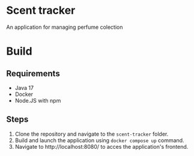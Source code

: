 # Scent tracker
An application for managing perfume colection

# Build
## Requirements
- Java 17
- Docker
- Node.JS with npm
## Steps
1. Clone the repository and navigate to the `scent-tracker` folder.
2. Build and launch the application using `docker compose up` command.
3. Navigate to http://localhost:8080/ to acces the application's frontend.
